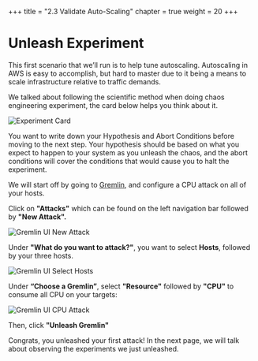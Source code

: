 +++
title = "2.3 Validate Auto-Scaling"
chapter = true
weight = 20
+++

# Unleash Experiment
This first scenario that we’ll run is to help tune autoscaling. Autoscaling in AWS is easy to accomplish, but hard to master due to it being a means to scale infrastructure relative to traffic demands.

We talked about following the scientific method when doing chaos engineering experiment, the card below helps you think about it. 

![Experiment Card](/images/Experiment_Card.jpg)

You want to write down your Hypothesis and Abort Conditions before moving to the next step. 
Your hypothesis should be based on what you expect to happen to your system as you unleash the chaos, and the abort conditions will cover the conditions that would cause you to halt the experiment. 

We will start off by going to [Gremlin](https://app.gremlin.com), and configure a CPU attack on all of your hosts.

Click on **"Attacks"** which can be found on the left navigation bar followed by **"New Attack".** 

![Gremlin UI New Attack](/images/gremlin/gremlin_ui_create_new_attack.png)

Under **"What do you want to attack?"**,  you want to select **Hosts**, followed by your three hosts. 

![Gremlin UI Select Hosts](/images/gremlin/gremlin_ui_select_hosts.png)

Under **“Choose a Gremlin”**, select **"Resource"** followed by **"CPU"** to consume all CPU on your targets:


![Gremlin UI CPU Attack](/images/gremlin/gremlin_ui_cpu_attack.png)

Then, click **"Unleash Gremlin"**

Congrats, you unleashed your first attack! In the next page, we will talk about observing the experiments we just unleashed. 